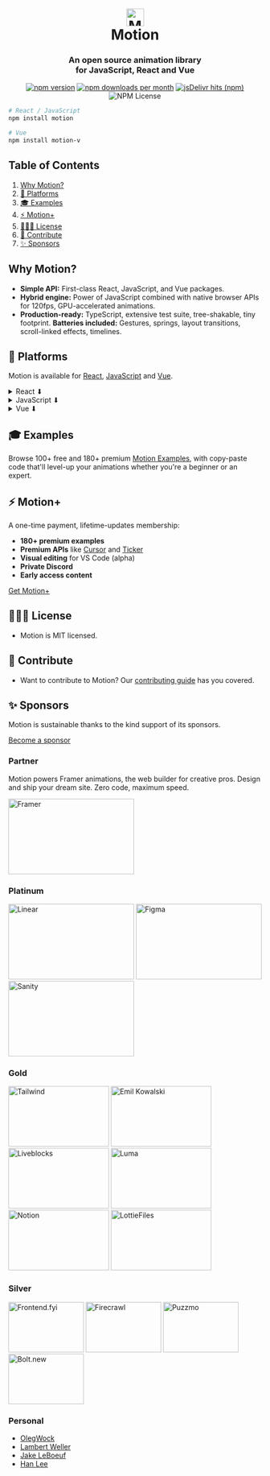 <h1 align="center"> <img width="35" height="35" alt="Motion logo" src="https://github.com/user-attachments/assets/00d6d1c3-72c4-4c2f-a664-69da13182ffc" /><br />Motion</h1>
<h3 align="center">
  An open source animation library<br />for JavaScript, React and Vue
</h3>

<p align="center">
  <a href="https://www.npmjs.com/package/motion" rel="noopener noreferrer nofollow" ><img src="https://img.shields.io/npm/v/motion?color=0368FF&label=version" alt="npm version"></a>
  <a href="https://www.npmjs.com/package/motion" rel="noopener noreferrer nofollow" ><img src="https://img.shields.io/npm/dm/framer-motion?color=8D30FF&label=npm" alt="npm downloads per month"></a>
  <a target="_blank" rel="noopener noreferrer nofollow" href="https://www.jsdelivr.com/package/npm/motion"><img alt="jsDelivr hits (npm)" src="https://img.shields.io/jsdelivr/npm/hm/framer-motion?logo=jsdeliver&color=FF4FBA"></a>
  <img alt="NPM License" src="https://img.shields.io/npm/l/motion?color=FF2B6E">
</p>

```bash
# React / JavaScript
npm install motion

# Vue
npm install motion-v
```

## Table of Contents

1. [Why Motion?](#why-motion)
2. [🍦 Platforms](#-platforms)
3. [🎓 Examples](#-examples)
4. [⚡️ Motion+](#-motion)
5. [👩🏻‍⚖️ License](#-license)
6. [💎 Contribute](#-contribute)
7. [✨ Sponsors](#-sponsors)

## Why Motion?

-   **Simple API:** First-class React, JavaScript, and Vue packages.
-   **Hybrid engine:** Power of JavaScript combined with native browser APIs for 120fps, GPU-accelerated animations.
-   **Production-ready:** TypeScript, extensive test suite, tree-shakable, tiny footprint.
    **Batteries included:** Gestures, springs, layout transitions, scroll-linked effects, timelines.

## 🍦 Platforms

Motion is available for [React](https://motion.dev/docs/react), [JavaScript](https://motion.dev/docs/quick-start) and [Vue](https://motion.dev/docs/vue).

<details>
<summary>React ⬇</summary>

```jsx
import { motion } from "motion/react"

function Component() {
    return <motion.div animate={{ x: 100 }} />
}
```

Get started with [Motion for React](https://motion.dev/docs/react).

</details>

<details>
<summary>JavaScript ⬇</summary>

```javascript
import { animate } from "motion"

animate("#box", { x: 100 })
```

Get started with [JavaScript](https://motion.dev/docs/quick-start).

</details>

<details>
<summary>Vue ⬇</summary>

```html
<script>
    import { motion } from "motion-v"
</script>

<template> <motion.div :animate={{ x: 100 }} /> </template>
```

Get started with [Motion for Vue](https://motion.dev/docs/vue).

</details>

## 🎓 Examples

Browse 100+ free and 180+ premium [Motion Examples](https://motion.dev/examples), with copy-paste code that'll level-up your animations whether you're a beginner or an expert.

## ⚡️ Motion+

A one-time payment, lifetime-updates membership:

-   **180+ premium examples**
-   **Premium APIs** like [Cursor](https://motion.dev/docs/cursor) and [Ticker](https://motion.dev/docs/react-ticker)
-   **Visual editing** for VS Code (alpha)
-   **Private Discord**
-   **Early access content**

[Get Motion+](https://motion.dev/plus)

## 👩🏻‍⚖️ License

-   Motion is MIT licensed.

## 💎 Contribute

-   Want to contribute to Motion? Our [contributing guide](https://github.com/motiondivision/motion/blob/master/CONTRIBUTING.md) has you covered.

## ✨ Sponsors

Motion is sustainable thanks to the kind support of its sponsors.

[Become a sponsor](https://motion.dev/sponsor)

### Partner

Motion powers Framer animations, the web builder for creative pros. Design and ship your dream site. Zero code, maximum speed.

<a href="https://framer.link/FlnUbQY">
  <img alt="Framer" src="https://github.com/user-attachments/assets/22a79be7-672e-4336-bfb7-5d55d1deb917" width="250px" height="150px">
</a>

### Platinum

<a href="https://linear.app"><img alt="Linear" src="https://github.com/user-attachments/assets/f9ce44b4-af28-4770-bb6e-9515b474bfb2" width="250px" height="150px"></a> <a href="https://figma.com"><img alt="Figma" src="https://github.com/user-attachments/assets/1077d0ab-4305-4a1f-81c8-d5be8c4c6717" width="250px" height="150px"></a> <a href="https://sanity.io"><img alt="Sanity" src="https://github.com/user-attachments/assets/80134088-f456-483f-8edd-940593c120ce" width="250px" height="150px"></a>

### Gold

<a href="https://tailwindcss.com"><img alt="Tailwind" src="https://github.com/user-attachments/assets/1d5f2571-8bc3-4367-9fec-14d291168ff0" width="200px" height="120px"></a> <a href="https://emilkowal.ski"><img alt="Emil Kowalski" src="https://github.com/user-attachments/assets/33d1cb98-238a-4eed-a0df-9c7ab097d65b" width="200px" height="120px"></a> <a href="https://liveblocks.io"><img alt="Liveblocks" src="https://github.com/user-attachments/assets/28eddbe5-1617-4e74-969d-2eb6fcd481af" width="200px" height="120px"></a> <a href="https://lu.ma"><img alt="Luma" src="https://github.com/user-attachments/assets/ac282433-6adb-4ad2-9fd2-5c6ee513c14b" width="200px" height="120px"></a> <a href="https://notion.com"><img alt="Notion" src="https://github.com/user-attachments/assets/a27a6033-3cb0-4232-a6bb-625e1824517b" width="200px" height="120px"></a> <a href="https://lottiefiles.com"><img alt="LottieFiles" src="https://github.com/user-attachments/assets/4e99d8c7-4cba-43ee-93c5-93861ae708ec" width="200px" height="120px"></a>

### Silver

<a href="https://www.frontend.fyi/?utm_source=motion"><img alt="Frontend.fyi" src="https://github.com/user-attachments/assets/f16e3eb9-f0bd-4ad1-8049-f079a3d65c69" width="150px" height="100px"></a> <a href="https://firecrawl.dev"><img alt="Firecrawl" src="https://github.com/user-attachments/assets/2c44e7f4-5c2a-4714-9050-1570538665ff" width="150px" height="100px"></a> <a href="https://puzzmo.com"><img alt="Puzzmo" src="https://github.com/user-attachments/assets/e32205a7-3ab1-41ec-8729-a794058fd655" width="150px" height="100px"></a> <a href="https://bolt.new"><img alt="Bolt.new" src="https://github.com/user-attachments/assets/7932d4b2-bb6c-422e-82b9-6ad78a7e3090" width="150px" height="100px"></a>

### Personal

-   [OlegWock](https://sinja.io)
-   [Lambert Weller](https://github.com/l-mbert)
-   [Jake LeBoeuf](https://jklb.wf)
-   [Han Lee](https://github.com/hahnlee)
